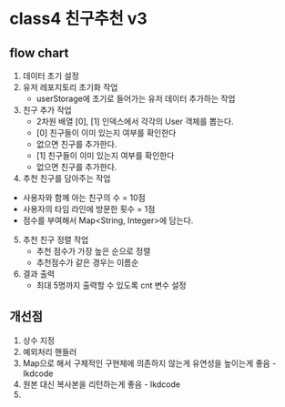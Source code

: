 # class4 친구추천 v3

## flow chart
1. 데이터 초기 설정
2. 유저 레포지토리 초기화 작업
   - userStorage에 초기로 들어가는 유저 데이터 추가하는 작업
3. 친구 추가 작업
   - 2차원 배열 [0], [1] 인덱스에서 각각의 User 객체를 뽑는다.
   - [0] 친구들이 이미 있는지 여부를 확인한다
   - 없으면 친구를 추가한다.
   - [1] 친구들이 이미 있는지 여부를 확인한다
   - 없으면 친구를 추가한다.
4.  추천 친구를 담아주는 작업
   - 사용자와 함께 아는 친구의 수 = 10점
   - 사용자의 타임 라인에 방문한 횟수 = 1점
   - 점수를 부여해서 Map<String, Integer>에 담는다.
5. 추천 친구 정렬 작업
    - 추천 점수가 가장 높은 순으로 정렬
    - 추천점수가 같은 경우는 이름순
6. 결과 출력
    - 최대 5명까지 출력할 수 있도록 cnt 변수 설정

## 개선점
1. 상수 지정
2. 예외처리 핸들러
3. Map으로 해서 구체적인 구현체에 의존하지 않는게 유연성을 높이는게 좋음 - Ikdcode
4. 원본 대신 복사본을 리턴하는게 좋음 - Ikdcode
5. 